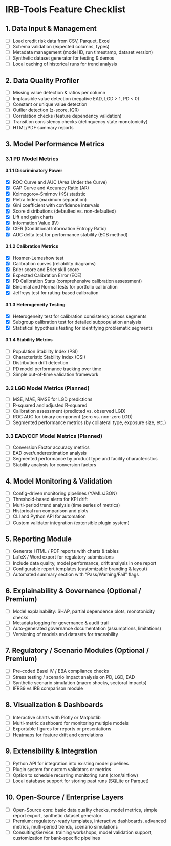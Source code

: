 # IRB-Tools Feature Checklist

## 1. Data Input & Management

- [ ] Load credit risk data from CSV, Parquet, Excel
- [ ] Schema validation (expected columns, types)
- [ ] Metadata management (model ID, run timestamp, dataset version)
- [ ] Synthetic dataset generator for testing & demos
- [ ] Local caching of historical runs for trend analysis

## 2. Data Quality Profiler

- [ ] Missing value detection & ratios per column
- [ ] Implausible value detection (negative EAD, LGD > 1, PD < 0)
- [ ] Constant or unique value detection
- [ ] Outlier detection (z-score, IQR)
- [ ] Correlation checks (feature dependency validation)
- [ ] Transition consistency checks (delinquency state monotonicity)
- [ ] HTML/PDF summary reports

## 3. Model Performance Metrics

### 3.1 PD Model Metrics

#### 3.1.1 Discriminatory Power
- [x] ROC Curve and AUC (Area Under the Curve)
- [x] CAP Curve and Accuracy Ratio (AR)
- [x] Kolmogorov-Smirnov (KS) statistic
- [x] Pietra Index (maximum separation)
- [x] Gini coefficient with confidence intervals
- [x] Score distributions (defaulted vs. non-defaulted)
- [x] Lift and gain charts
- [x] Information Value (IV)
- [x] CIER (Conditional Information Entropy Ratio)
- [x] AUC delta test for performance stability (ECB method)

#### 3.1.2 Calibration Metrics
- [x] Hosmer-Lemeshow test
- [x] Calibration curves (reliability diagrams)
- [x] Brier score and Brier skill score
- [x] Expected Calibration Error (ECE)
- [x] PD Calibration Stats (comprehensive calibration assessment)
- [x] Binomial and Normal tests for portfolio calibration
- [x] Jeffreys test for rating-based calibration

#### 3.1.3 Heterogeneity Testing
- [x] Heterogeneity test for calibration consistency across segments
- [x] Subgroup calibration test for detailed subpopulation analysis
- [x] Statistical hypothesis testing for identifying problematic segments

#### 3.1.4 Stability Metrics
- [ ] Population Stability Index (PSI)
- [ ] Characteristic Stability Index (CSI)
- [ ] Distribution drift detection
- [ ] PD model performance tracking over time
- [ ] Simple out-of-time validation framework

### 3.2 LGD Model Metrics (Planned)
- [ ] MSE, MAE, RMSE for LGD predictions
- [ ] R-squared and adjusted R-squared
- [ ] Calibration assessment (predicted vs. observed LGD)
- [ ] ROC AUC for binary component (zero vs. non-zero LGD)
- [ ] Segmented performance metrics (by collateral type, exposure size, etc.)

### 3.3 EAD/CCF Model Metrics (Planned)
- [ ] Conversion Factor accuracy metrics
- [ ] EAD over/underestimation analysis
- [ ] Segmented performance by product type and facility characteristics
- [ ] Stability analysis for conversion factors

## 4. Model Monitoring & Validation

- [ ] Config-driven monitoring pipelines (YAML/JSON)
- [ ] Threshold-based alerts for KPI drift
- [ ] Multi-period trend analysis (time series of metrics)
- [ ] Historical run comparison and plots
- [ ] CLI and Python API for automation
- [ ] Custom validator integration (extensible plugin system)

## 5. Reporting Module

- [ ] Generate HTML / PDF reports with charts & tables
- [ ] LaTeX / Word export for regulatory submissions
- [ ] Include data quality, model performance, drift analysis in one report
- [ ] Configurable report templates (customizable branding & layout)
- [ ] Automated summary section with “Pass/Warning/Fail” flags

## 6. Explainability & Governance (Optional / Premium)

- [ ] Model explainability: SHAP, partial dependence plots, monotonicity checks
- [ ] Metadata logging for governance & audit trail
- [ ] Auto-generated governance documentation (assumptions, limitations)
- [ ] Versioning of models and datasets for traceability

## 7. Regulatory / Scenario Modules (Optional / Premium)

- [ ] Pre-coded Basel IV / EBA compliance checks
- [ ] Stress testing / scenario impact analysis on PD, LGD, EAD
- [ ] Synthetic scenario simulation (macro shocks, sectoral impacts)
- [ ] IFRS9 vs IRB comparison module

## 8. Visualization & Dashboards

- [ ] Interactive charts with Plotly or Matplotlib
- [ ] Multi-metric dashboard for monitoring multiple models
- [ ] Exportable figures for reports or presentations
- [ ] Heatmaps for feature drift and correlations

## 9. Extensibility & Integration

- [ ] Python API for integration into existing model pipelines
- [ ] Plugin system for custom validators or metrics
- [ ] Option to schedule recurring monitoring runs (cron/airflow)
- [ ] Local database support for storing past runs (SQLite or Parquet)

## 10. Open-Source / Enterprise Layers

- [ ] Open-Source core: basic data quality checks, model metrics, simple report export, synthetic dataset generator
- [ ] Premium: regulatory-ready templates, interactive dashboards, advanced metrics, multi-period trends, scenario simulations
- [ ] Consulting/Service: training workshops, model validation support, customization for bank-specific pipelines
